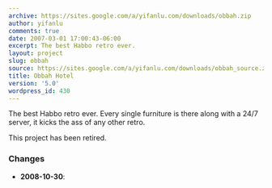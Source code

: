 ```yaml
---
archive: https://sites.google.com/a/yifanlu.com/downloads/obbah.zip
author: yifanlu
comments: true
date: 2007-03-01 17:00:43-06:00
excerpt: The best Habbo retro ever.
layout: project
slug: obbah
source: https://sites.google.com/a/yifanlu.com/downloads/obbah_source.zip
title: Obbah Hotel
version: '5.0'
wordpress_id: 430
---
```


The best Habbo retro ever. Every single furniture is there along with a 24/7 server, it kicks the ass of any other retro.

This project has been retired.

### Changes

* **2008-10-30**: 

